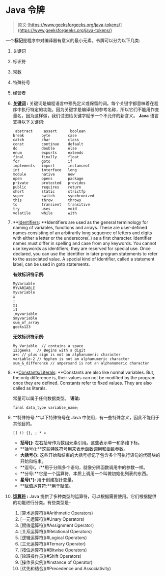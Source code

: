 # Java 令牌

> 原文:[https://www.geeksforgeeks.org/java-tokens/](https://www.geeksforgeeks.org/java-tokens/)

一个**标记**是程序中对编译器有意义的最小元素。令牌可以分为以下几类:

1.  关键词
2.  标识符
3.  常数
4.  特殊符号
5.  经营者

1.  **[关键词](https://www.geeksforgeeks.org/list-of-all-java-keywords/) :** 关键词是编程语言中预先定义或保留的词。每个关键字都意味着在程序中执行特定的功能。因为关键字是编译器的参考名称，所以它们不能用作变量名，因为这样做，我们试图给关键字赋予一个不允许的新含义。 **Java** 语言支持以下关键词:

    ```
     abstract     assert      boolean      
    break        byte        case
    catch        char        class        
    const        continue    default
    do           double      else         
    enum         exports     extends
    final        finally     float        
    for          goto        if
    implements   import      instanceof   
    int          interface   long
    module       native      new          
    open         opens       package
    private      protected   provides     
    public       requires    return
    short        static      strictfp     
    super        switch      synchronized
    this         throw       throws       
    to           transient   transitive
    try          uses        void         
    volatile     while       with 
    ```

2.  **[Identifiers](https://www.geeksforgeeks.org/java-identifiers/): **Identifiers are used as the general terminology for naming of variables, functions and arrays. These are user-defined names consisting of an arbitrarily long sequence of letters and digits with either a letter or the underscore(_) as a first character. Identifier names must differ in spelling and case from any keywords. You cannot use keywords as identifiers; they are reserved for special use. Once declared, you can use the identifier in later program statements to refer to the associated value. A special kind of identifier, called a statement label, can be used in goto statements.

    **有效标识符示例:**

    ```
    MyVariable
    MYVARIABLE
    myvariable
    x
    i
    x1
    i1
    _myvariable
    $myvariable
    sum_of_array
    geeks123
    ```

    **无效标识符示例:**

    ```
    My Variable  // contains a space
    123geeks   // Begins with a digit
    a+c // plus sign is not an alphanumeric character
    variable-2 // hyphen is not an alphanumeric character
    sum_&_difference // ampersand is not an alphanumeric character

    ```

3.  **[Constants/Literals](https://www.geeksforgeeks.org/literals-in-java/): **Constants are also like normal variables. But, the only difference is, their values can not be modified by the program once they are defined. Constants refer to fixed values. They are also called as literals.

    常量可以属于任何数据类型。
    **语法:**

    ```
    final data_type variable_name;
    ```

4.  **特殊符号:**以下特殊符号在 Java 中使用，有一些特殊含义，因此不能用于其他目的。

    ```
    [] () {}, ; * =
    ```

    *   **括号[]:** 左右括号作为数组元素引用。这些表示单一和多维下标。
    *   **括号():**这些特殊符号用来表示函数调用和函数参数。
    *   **大括号{}:** 这些开始和结束的大括号标记了包含多个可执行语句的代码块的开始和结束。
    *   **逗号(，:**用于分隔多个语句，就像分隔函数调用中的参数一样。
    *   **分号:**它是一个运算符，本质上调用一个叫做初始化列表的东西。
    *   **星号(*):** 用于创建指针变量。
    *   **赋值运算符:**用于赋值。
5.  **[运算符](https://www.geeksforgeeks.org/operators-in-java/) :** Java 提供了多种类型的运算符，可以根据需要使用。它们根据提供的功能进行分类。有些类型是-
    1.  [算术运算符](#Arithmetic Operators)
    2.  [一元运算符](#Unary Operators)
    3.  [赋值运算符](#Assignment Operator)
    4.  [关系运算符](#Relational Operators)
    5.  [逻辑运算符](#Logical Operators)
    6.  [三元运算符](#Ternary Operator)
    7.  [按位运算符](#Bitwise Operators)
    8.  [轮班操作员](#Shift Operators)
    9.  [操作员实例](#instance of Operator)
    10.  [优先和结合](#Precedence and Associativity)